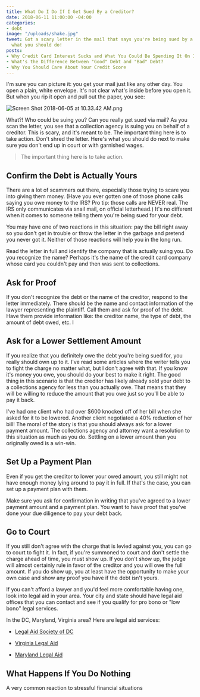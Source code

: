 ```yaml
---
title: What Do I Do If I Get Sued By a Creditor?
date: 2018-06-11 11:00:00 -04:00
categories:
- debt
image: "/uploads/shake.jpg"
tweet: Got a scary letter in the mail that says you're being sued by a creditor? Here's
  what you should do!
posts:
- Why Credit Card Interest Sucks and What You Could Be Spending It On Instead
- What's the Difference Between "Good" Debt and "Bad" Debt?
- Why You Should Care About Your Credit Score
---
```


I'm sure you can picture it: you get your mail just like any other day. You open a plain, white envelope. It's not clear what's inside before you open it. But when you rip it open and pull out the paper, you see:

![Screen Shot 2018-06-05 at 10.33.42 AM.png](/uploads/Screen%20Shot%202018-06-05%20at%2010.33.42%20AM.png)

What?! Who could be suing you? Can you really get sued via mail? As you scan the letter, you see that a collection agency is suing you on behalf of a creditor. This is scary, and it's meant to be. The important thing here is to take action. Don't shred the letter. Here's what you should do next to make sure you don't end up in court or with garnished wages.

> The important thing here is to take action.

## Confirm the Debt is Actually Yours

There are a lot of scammers out there, especially those trying to scare you into giving them money. (Have you ever gotten one of those phone calls saying you owe money to the IRS? Pro tip: those calls are NEVER real. The IRS only communicates via snail mail, on official letterhead.) It's no different when it comes to someone telling them you're being sued for your debt.

You may have one of two reactions in this situation: pay the bill right away so you don't get in trouble or throw the letter in the garbage and pretend you never got it. Neither of those reactions will help you in the long run.

Read the letter in full and identify the company that is actually suing you. Do you recognize the name? Perhaps it's the name of the credit card company whose card you couldn't pay and then was sent to collections.

## Ask for Proof

If you don't recognize the debt or the name of the creditor, respond to the letter immediately. There should be the name and contact information of the lawyer representing the plaintiff. Call them and ask for proof of the debt. Have them provide information like: the creditor name, the type of debt, the amount of debt owed, etc. I

## Ask for a Lower Settlement Amount

If you realize that you definitely owe the debt you're being sued for, you really should own up to it. I've read some articles where the writer tells you to fight the charge no matter what, but I don't agree with that. If you know it's money you owe, you should do your best to make it right. The good thing in this scenario is that the creditor has likely already sold your debt to a collections agency for less than you actually owe. That means that they will be willing to reduce the amount that you owe just so you'll be able to pay it back. 

I've had one client who had over $600 knocked off of her bill when she asked for it to be lowered. Another client negotiated a 40% reduction of her bill! The moral of the story is that you should always ask for a lower payment amount. The collections agency and attorney want a resolution to this situation as much as you do. Settling on a lower amount than you originally owed is a win-win.

## Set Up a Payment Plan

Even if you get the creditor to lower your owed amount, you still might not have enough money lying around to pay it in full. If that's the case, you can set up a payment plan with them.

Make sure you ask for confirmation in writing that you've agreed to a lower payment amount and a payment plan. You want to have proof that you've done your due diligence to pay your debt back.

## Go to Court

If you still don't agree with the charge that is levied against you, you can go to court to fight it. In fact, if you're summoned to court and don't settle the charge ahead of time, you must show up. If you don't show up, the judge will almost certainly rule in favor of the creditor and you will owe the full amount. If you do show up, you at least have the opportunity to make your own case and show any proof you have if the debt isn't yours.

If you can't afford a lawyer and you'd feel more comfortable having one, look into legal aid in your area. Your city and state should have legal aid offices that you can contact and see if you qualify for pro bono or "low bono" legal services. 

In the DC, Maryland, Virginia area? Here are legal aid services:

* [Legal Aid Society of DC](https://www.legalaiddc.org/)

* [Virginia Legal Aid](https://www.valegalaid.org/)

* [Maryland Legal Aid](https://www.mdlab.org/)

## What Happens If You Do Nothing

A very common reaction to stressful financial situations 